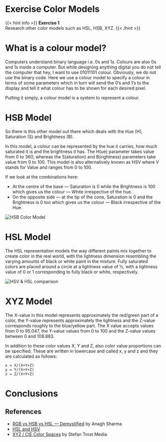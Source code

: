 # Exercise Color Models 

{{< hint info >}}
**Exercise 1**  
Research other color models such as HSL, HSB, XYZ.
{{< /hint >}}

# What is a colour model?

Computers understand binary language i.e. 0s and 1s. Colours are also 0s and 1s inside a computer. But while designing anything digital you do not tell the computer that hey, I want to use 01011101 colour. Obviously, we do not use the binary code. Here we use a colour model to specify a colour in terms of some parameters which in turn will send the 0’s and 1’s to the display and tell it what colour has to be shown for each desired pixel.

Putting it simply, a colour model is a system to represent a colour.

# HSB Model

So there is this other model out there which deals with the Hue (H), Saturation (S) and Brightness (B).

In this model, a colour can be represented by the hue it carries, how much saturated it is and the brightness it has. The H(ue) parameter takes value from 0 to 360, whereas the S(aturation) and B(rightness) parameters take value from 0 to 100. This model is also alternatively known as HSV where V stands for Value and ranges from 0 to 100.

If we look at the combinations here:
* At the centre of the base — Saturation is 0 while the Brightness is 100 which gives us the colour — White irrespective of the hue.
* On the opposite side — at the tip of the cone, Saturation is 0 and the Brightness is 0 too which gives us the colour — Black irrespective of the Hue.

<img src="https://miro.medium.com/v2/resize:fit:720/format:webp/1*k1D1V6DjXS3yVurvpGbNSw.png" alt="HSB Color Model">

# HSL Model

The HSL representation models the way different paints mix together to create color in the real world, with the lightness dimension resembling the varying amounts of black or white paint in the mixture. Fully saturated colors are placed around a circle at a lightness value of ½, with a lightness value of 0 or 1 corresponding to fully black or white, respectively.

<img src="https://en.wikipedia.org/wiki/File:Hsl-hsv_models.svg" alt="HSV & HSL comparison">

# XYZ Model

The X-value in this model represents approximately the red/green part of a color, the Y-value represents approximately the lightness and the Z-value corresponds roughly to the blue/yellow part. The X value accepts values from 0 to 95.047, the Y-value values from 0 to 100 and the Z-value values between 0 and 108.883.

In addition to these color values X, Y and Z, also color value proportions can be specified. These are written in lowercase and called x, y and z and they are calculated as follows:

~~~
x = X/(X+Y+Z)
y = Y/(X+Y+Z)
z = Z/(X+Y+Z)
~~~

<!-- <img src="https://www.google.com/url?sa=i&url=https%3A%2F%2Fes.wikipedia.org%2Fwiki%2FEspacio_de_color_CIE_1931&psig=AOvVaw1BW51c3687PXJn9MeWt4O9&ust=1678841433232000&source=images&cd=vfe&ved=0CBAQjRxqFwoTCJChr-2Z2v0CFQAAAAAdAAAAABAD" alt="XYZ Color Model"> -->

# Conclusions

## References
* [RGB vs HSB vs HSL — Demystified](https://medium.com/innovaccer-design/rgb-vs-hsb-vs-hsl-demystified-1992d7273d3a) by Anagh Sharma
* [HSL and HSV](https://en.wikipedia.org/wiki/HSL_and_HSV)
* [XYZ / CIE Color Spaces](https://www.sttmedia.com/colormodel-xyz) by Stefan Trost Media

